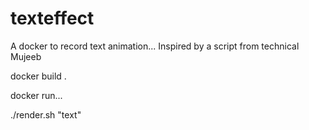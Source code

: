# texteffect

A docker to record text animation...
Inspired by a script from technical Mujeeb

docker build .

docker run...

./render.sh "text"
